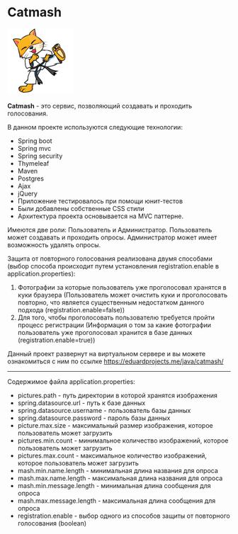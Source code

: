 # Catmash

![](src/main/resources/static/favicon_150x150.ico)


**Catmash** - это сервис, позволяющий создавать и проходить голосования.

В данном проекте используются следующие технологии:

+ Spring boot
+ Spring mvc
+ Spring security
+ Thymeleaf
+ Maven
+ Postgres
+ Ajax
+ jQuery
+ Приложение тестировалось при помощи юнит-тестов
+ Были добавлены собственные CSS стили
+ Архитектура проекта основывается на MVC паттерне.

Имеются две роли: Пользователь и Администратор. Пользователь может создавать и проходить опросы. Администратор может имеет возможность удалять опросы. 

Защита от повторного голосования реализована двумя способами (выбор способа происходит путем установления registration.enable в application.properties):

1. Фотографии за которые пользователь уже проголосовал хранятся в куки браузера (Пользователь может очистить куки и проголосовать повторно, что является существенным недостатком данного подхода (registration.enable=false))
2. Для того, чтобы проголосовать пользователю требуется пройти процесс регистрации (Информация о том за какие фотографии пользователь уже проголосовал хранится в базе данных (registration.enable=true))

Данный проект развернут на виртуальном сервере и вы можете ознакомиться с ним по ссылке https://eduardprojects.me/java/catmash/

---

Содержимое файла application.properties:

+ pictures.path - путь директории в которой хранятся изображения
+ spring.datasource.url - путь к базе данных
+ spring.datasource.username - пользователь базы данных
+ spring.datasource.password - пароль базы данных
+ picture.max.size - максимальный размер изображения, которое пользователь может загрузить
+ pictures.min.count - минимальное количество изображений, которое пользователь может загрузить
+ pictures.max.count - максимальное количество изображений, которое пользователь может загрузить
+ mash.min.name.length - минимальная длина названия для опроса
+ mash.max.name.length - максимальная длина названия для опроса
+ mash.min.message.length - минимальная длина сообщения для опроса
+ mash.max.message.length - максимальная длина сообщения для опроса
+ registration.enable - выбор одного из способов защиты от повторного голосования (boolean)
